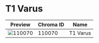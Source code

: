 # T1 Varus

| Preview | Chroma ID | Name |
|---------|-----------|------|
| ![110070](https://raw.communitydragon.org/latest/plugins/rcp-be-lol-game-data/global/default/v1/champion-chroma-images/110/110070.png) | 110070 | T1 Varus |
 
